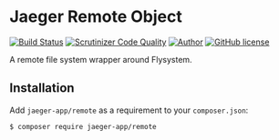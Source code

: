# Jaeger Remote Object

[![Build Status](https://travis-ci.org/jaeger-app/remote.svg?branch=master)](https://travis-ci.org/jaeger-app/remote)
[![Scrutinizer Code Quality](https://scrutinizer-ci.com/g/jaeger-app/remote/badges/quality-score.png?b=master)](https://scrutinizer-ci.com/g/jaeger-app/remote/?branch=master)
[![Author](http://img.shields.io/badge/author-@mithra62-blue.svg?style=flat-square)](https://twitter.com/mithra62)
[![GitHub license](https://img.shields.io/badge/license-MIT-blue.svg)](https://raw.githubusercontent.com/jaeger-app/bootstrap/master/LICENSE) 

A remote file system wrapper around Flysystem.

## Installation

Add `jaeger-app/remote` as a requirement to your `composer.json`:

```bash
$ composer require jaeger-app/remote
```